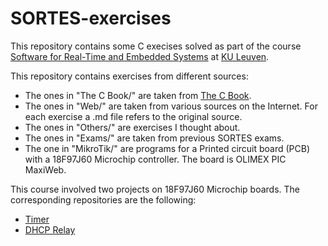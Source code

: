 # SORTES-exercises
This repository contains some C execises solved as part of the course [Software for Real-Time and Embedded Systems](https://onderwijsaanbod.kuleuven.be/syllabi/e/H04L2AE.htm#activetab=doelstellingen_idm1852208) at [KU Leuven](https://www.kuleuven.be/kuleuven/).

This repository contains exercises from different sources:
- The ones in "The C Book/" are taken from [The C Book](http://publications.gbdirect.co.uk/c_book/).
- The ones in "Web/" are taken from various sources on the Internet. For each exercise a .md file refers to the original source.
- The ones in "Others/" are exercises I thought about.
- The ones in "Exams/" are taken from previous SORTES exams.
- The one in "MikroTik/" are programs for a Printed circuit board (PCB) with a 18F97J60 Microchip controller. The board is OLIMEX PIC MaxiWeb.

This course involved two projects on 18F97J60 Microchip boards. The corresponding repositories are the following:
- [Timer](https://github.com/mdipirro/sortes-timer)
- [DHCP Relay](https://github.com/mdipirro/sortes-dhcp-relay)
